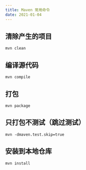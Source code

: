 ```yaml
---
title: Maven 常用命令
date: 2021-01-04
---
```


## 清除产生的项目

```
mvn clean
```

## 编译源代码

```
mvn compile
```

## 打包

```
mvn package
```

## 只打包不测试（跳过测试）

```
mvn -dmaven.test.skip=true
```

## 安装到本地仓库

```
mvn install
```
